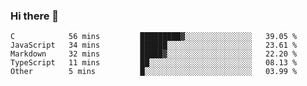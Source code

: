 ### Hi there 👋

<!--START_SECTION:waka-->

```text
C            56 mins         █████████▓░░░░░░░░░░░░░░░   39.05 %
JavaScript   34 mins         ██████░░░░░░░░░░░░░░░░░░░   23.61 %
Markdown     32 mins         █████▓░░░░░░░░░░░░░░░░░░░   22.20 %
TypeScript   11 mins         ██░░░░░░░░░░░░░░░░░░░░░░░   08.13 %
Other        5 mins          █░░░░░░░░░░░░░░░░░░░░░░░░   03.99 %
```

<!--END_SECTION:waka-->
<!--
**Boombag0607/Boombag0607** is a ✨ _special_ ✨ repository because its `README.md` (this file) appears on your GitHub profile.

Here are some ideas to get you started:

- 🔭 I’m currently working on ...
- 🌱 I’m currently learning ...
- 👯 I’m looking to collaborate on ...
- 🤔 I’m looking for help with ...
- 💬 Ask me about ...
- 📫 How to reach me: ...
- 😄 Pronouns: ...
- ⚡ Fun fact: ...
-->
